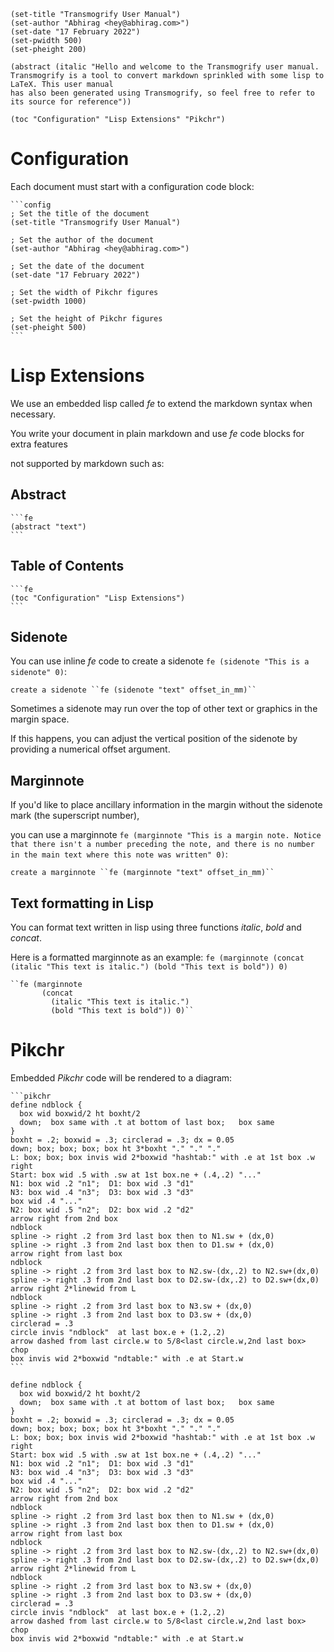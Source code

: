 ```config
(set-title "Transmogrify User Manual") 
(set-author "Abhirag <hey@abhirag.com>")
(set-date "17 February 2022") 
(set-pwidth 500) 
(set-pheight 200)
```

```fe
(abstract (italic "Hello and welcome to the Transmogrify user manual. 
Transmogrify is a tool to convert markdown sprinkled with some lisp to LaTeX. This user manual 
has also been generated using Transmogrify, so feel free to refer to its source for reference"))
```

```fe
(toc "Configuration" "Lisp Extensions" "Pikchr")
```

# Configuration

Each document must start with a configuration code block:

`````
```config
; Set the title of the document
(set-title "Transmogrify User Manual")

; Set the author of the document 
(set-author "Abhirag <hey@abhirag.com>")

; Set the date of the document
(set-date "17 February 2022")

; Set the width of Pikchr figures 
(set-pwidth 1000)

; Set the height of Pikchr figures 
(set-pheight 500)
```
`````

# Lisp Extensions

We use an embedded lisp called _fe_ to extend the markdown syntax when necessary. 

You write your document in plain markdown and use _fe_ code blocks for extra features 

not supported by markdown such as:

## Abstract

`````
```fe
(abstract "text")
```
`````

## Table of Contents

`````
```fe
(toc "Configuration" "Lisp Extensions")
```
`````

## Sidenote
You can use inline _fe_ code to create a sidenote ``fe (sidenote "This is a sidenote" 0)``:
```
create a sidenote ``fe (sidenote "text" offset_in_mm)``
```
Sometimes a sidenote may run over the top of other text or graphics in the margin space.

If this happens, you can adjust the vertical position of the sidenote by providing a numerical offset argument.

## Marginnote
If you'd like to place ancillary information in the margin without the sidenote mark (the superscript number), 

you can use a marginnote ``fe (marginnote "This is a margin note. Notice that there isn't a number preceding the note,
and there is no number in the main text where this note was written" 0)``:
```
create a marginnote ``fe (marginnote "text" offset_in_mm)``
```

## Text formatting in Lisp
You can format text written in lisp using three functions _italic_, _bold_ and _concat_.

Here is a formatted marginnote as an example: ``fe (marginnote (concat (italic "This text is italic.") (bold "This text is bold")) 0)``
```
``fe (marginnote 
       (concat 
         (italic "This text is italic.") 
         (bold "This text is bold")) 0)``
```

# Pikchr
Embedded _Pikchr_ code will be rendered to a diagram:
`````
```pikchr
define ndblock {
  box wid boxwid/2 ht boxht/2
  down;  box same with .t at bottom of last box;   box same
}
boxht = .2; boxwid = .3; circlerad = .3; dx = 0.05
down; box; box; box; box ht 3*boxht "." "." "."
L: box; box; box invis wid 2*boxwid "hashtab:" with .e at 1st box .w
right
Start: box wid .5 with .sw at 1st box.ne + (.4,.2) "..."
N1: box wid .2 "n1";  D1: box wid .3 "d1"
N3: box wid .4 "n3";  D3: box wid .3 "d3"
box wid .4 "..."
N2: box wid .5 "n2";  D2: box wid .2 "d2"
arrow right from 2nd box
ndblock
spline -> right .2 from 3rd last box then to N1.sw + (dx,0)
spline -> right .3 from 2nd last box then to D1.sw + (dx,0)
arrow right from last box
ndblock
spline -> right .2 from 3rd last box to N2.sw-(dx,.2) to N2.sw+(dx,0)
spline -> right .3 from 2nd last box to D2.sw-(dx,.2) to D2.sw+(dx,0)
arrow right 2*linewid from L
ndblock
spline -> right .2 from 3rd last box to N3.sw + (dx,0)
spline -> right .3 from 2nd last box to D3.sw + (dx,0)
circlerad = .3
circle invis "ndblock"  at last box.e + (1.2,.2)
arrow dashed from last circle.w to 5/8<last circle.w,2nd last box> chop
box invis wid 2*boxwid "ndtable:" with .e at Start.w
```
`````

```pikchr
define ndblock {
  box wid boxwid/2 ht boxht/2
  down;  box same with .t at bottom of last box;   box same
}
boxht = .2; boxwid = .3; circlerad = .3; dx = 0.05
down; box; box; box; box ht 3*boxht "." "." "."
L: box; box; box invis wid 2*boxwid "hashtab:" with .e at 1st box .w
right
Start: box wid .5 with .sw at 1st box.ne + (.4,.2) "..."
N1: box wid .2 "n1";  D1: box wid .3 "d1"
N3: box wid .4 "n3";  D3: box wid .3 "d3"
box wid .4 "..."
N2: box wid .5 "n2";  D2: box wid .2 "d2"
arrow right from 2nd box
ndblock
spline -> right .2 from 3rd last box then to N1.sw + (dx,0)
spline -> right .3 from 2nd last box then to D1.sw + (dx,0)
arrow right from last box
ndblock
spline -> right .2 from 3rd last box to N2.sw-(dx,.2) to N2.sw+(dx,0)
spline -> right .3 from 2nd last box to D2.sw-(dx,.2) to D2.sw+(dx,0)
arrow right 2*linewid from L
ndblock
spline -> right .2 from 3rd last box to N3.sw + (dx,0)
spline -> right .3 from 2nd last box to D3.sw + (dx,0)
circlerad = .3
circle invis "ndblock"  at last box.e + (1.2,.2)
arrow dashed from last circle.w to 5/8<last circle.w,2nd last box> chop
box invis wid 2*boxwid "ndtable:" with .e at Start.w
```

